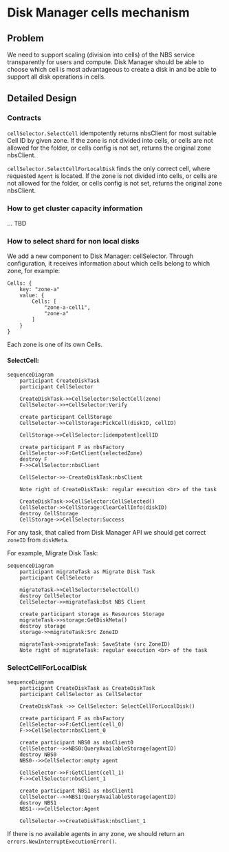 # Disk Manager cells mechanism

## Problem
We need to support scaling (division into cells) of the NBS service transparently for users and compute.
Disk Manager should be able to choose which cell is most advantageous to create a disk in and be able to support all disk operations in cells.

## Detailed Design

### Contracts

`cellSelector.SelectCell` idempotently returns nbsClient for most suitable Cell ID by given zone. If the zone is not divided into cells, or cells are not allowed for the folder, or cells config is not set, returns the original zone nbsClient.

`cellSelector.SelectCellForLocalDisk` finds the only correct cell, where requested `Agent` is located. If the zone is not divided into cells, or cells are not allowed for the folder, or cells config is not set, returns the original zone nbsClient.

### How to get cluster capacity information

... TBD

### How to select shard for non local disks

We add a new component to Disk Manager: cellSelector. Through configuration, it receives information about which cells belong to which zone, for example:

```
Cells: {
    key: "zone-a"
    value: {
        Cells: [
            "zone-a-cell1",
            "zone-a"
        ]
    }
}
```

Each zone is one of its own Cells.

#### SelectCell:

```mermaid
sequenceDiagram
    participant CreateDiskTask
    participant CellSelector

    CreateDiskTask->>CellSelector:SelectCell(zone)
    CellSelector->>+CellSelector:Verify

    create participant CellStorage
    CellSelector->>CellStorage:PickCell(diskID, cellID)

    CellStorage->>CellSelector:[idempotent]cellID

    create participant F as nbsFactory
    CellSelector->>F:GetClient(selectedZone)
    destroy F
    F->>CellSelector:nbsClient

    CellSelector->>-CreateDiskTask:nbsClient

    Note right of CreateDiskTask: regular execution <br> of the task

    CreateDiskTask->>CellSelector:CellSelected()
    CellSelector->>CellStorage:ClearCellInfo(diskID)
    destroy CellStorage
    CellStorage->>CellSelector:Success
```

For any task, that called from Disk Manager API we should get correct `zoneID` from `diskMeta`.

For example, Migrate Disk Task:

```mermaid
sequenceDiagram
    participant migrateTask as Migrate Disk Task
    participant CellSelector

    migrateTask->>CellSelector:SelectCell()
    destroy CellSelector
    CellSelector->>migrateTask:Dst NBS Client

    create participant storage as Resources Storage
    migrateTask->>storage:GetDiskMeta()
    destroy storage
    storage->>migrateTask:Src ZoneID

    migrateTask->>migrateTask: SaveState (src ZoneID)
    Note right of migrateTask: regular execution <br> of the task
```

### SelectCellForLocalDisk

```mermaid
sequenceDiagram
    participant CreateDiskTask as CreateDiskTask
    participant CellSelector as CellSelector

    CreateDiskTask ->> CellSelector: SelectCellForLocalDisk()

    create participant F as nbsFactory
    CellSelector->>F:GetClient(cell_0)
    F->>CellSelector:nbsClient_0

    create participant NBS0 as nbsClient0
    CellSelector-->>NBS0:QueryAvailableStorage(agentID)
    destroy NBS0
    NBS0-->>CellSelector:empty agent

    CellSelector->>F:GetClient(cell_1)
    F->>CellSelector:nbsClient_1

    create participant NBS1 as nbsClient1
    CellSelector-->>NBS1:QueryAvailableStorage(agentID)
    destroy NBS1
    NBS1-->>CellSelector:Agent

    CellSelector->>CreateDiskTask:nbsClient_1
```

If there is no available agents in any zone, we should return an `errors.NewInterruptExecutionError()`.
